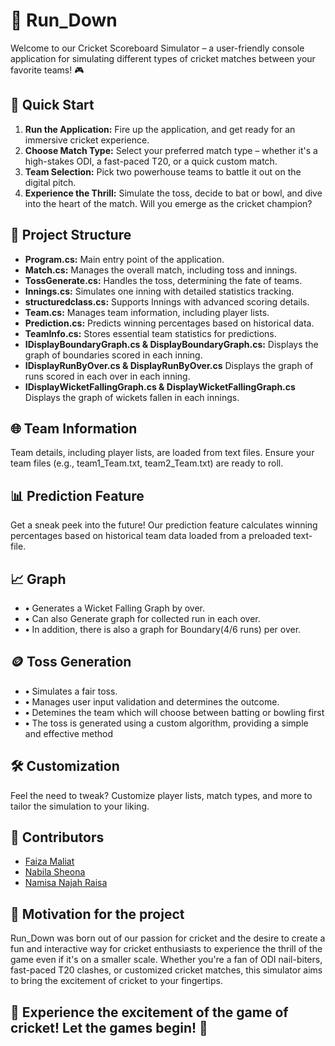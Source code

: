 # 🏏 Run_Down

Welcome to our Cricket Scoreboard Simulator – a user-friendly console application for simulating different types of cricket matches between your favorite teams! 🎮

## 🚀 Quick Start

1. **Run the Application:** Fire up the application, and get ready for an immersive cricket experience.
2. **Choose Match Type:** Select your preferred match type – whether it's a high-stakes ODI, a fast-paced T20, or a quick custom match.
3. **Team Selection:** Pick two powerhouse teams to battle it out on the digital pitch.
4. **Experience the Thrill:** Simulate the toss, decide to bat or bowl, and dive into the heart of the match. Will you emerge as the cricket champion?

## 📂 Project Structure

- **Program.cs:** Main entry point of the application.
- **Match.cs:** Manages the overall match, including toss and innings.
- **TossGenerate.cs:** Handles the toss, determining the fate of teams.
- **Innings.cs:** Simulates one inning with detailed statistics tracking.
- **structuredclass.cs:** Supports Innings with advanced scoring details.
- **Team.cs:** Manages team information, including player lists.
- **Prediction.cs:** Predicts winning percentages based on historical data.
- **TeamInfo.cs:** Stores essential team statistics for predictions.
- **IDisplayBoundaryGraph.cs & DisplayBoundaryGraph.cs:** Displays the graph of boundaries scored in each inning.
- **IDisplayRunByOver.cs & DisplayRunByOver.cs** Displays the graph of runs scored in each over in each inning.
- **IDisplayWicketFallingGraph.cs & DisplayWicketFallingGraph.cs** Displays the graph of wickets fallen in each innings. 

## 🌐 Team Information

Team details, including player lists, are loaded from text files. Ensure your team files (e.g., team1_Team.txt, team2_Team.txt) are ready to roll.

## 📊 Prediction Feature

Get a sneak peek into the future! Our prediction feature calculates winning percentages based on historical team data loaded from a preloaded text-file.

## 📈 Graph

- **•** Generates a Wicket Falling Graph by over.
- **•** Can also Generate graph for collected run in each over.
- **•** In addition, there is also a graph for Boundary(4/6 runs) per over.

## 🪙 Toss Generation

- **•** Simulates a fair toss.
- **•** Manages user input validation and determines the outcome. 
- **•** Detemines the team which will choose between batting or bowling first 
- **•** The toss is generated using a custom algorithm, providing a simple and effective method

## 🛠️ Customization

Feel the need to tweak? Customize player lists, match types, and more to tailor the simulation to your liking.

## 🏏 Contributors

- [Faiza Maliat](https://github.com/FaizaM07)
- [Nabila Sheona](https://github.com/nabila-sheona)
- [Namisa Najah Raisa](https://github.com/N4M154)

## 🌟 Motivation for the project

Run_Down was born out of our passion for cricket and the desire to create a fun and interactive way for cricket enthusiasts to experience the thrill of the game even if it's on a smaller scale. Whether you're a fan of ODI nail-biters, fast-paced T20 clashes, or customized cricket matches, this simulator aims to bring the excitement of cricket to your fingertips.

## 🌟 Experience the excitement of the game of cricket! Let the games begin! 🌟
